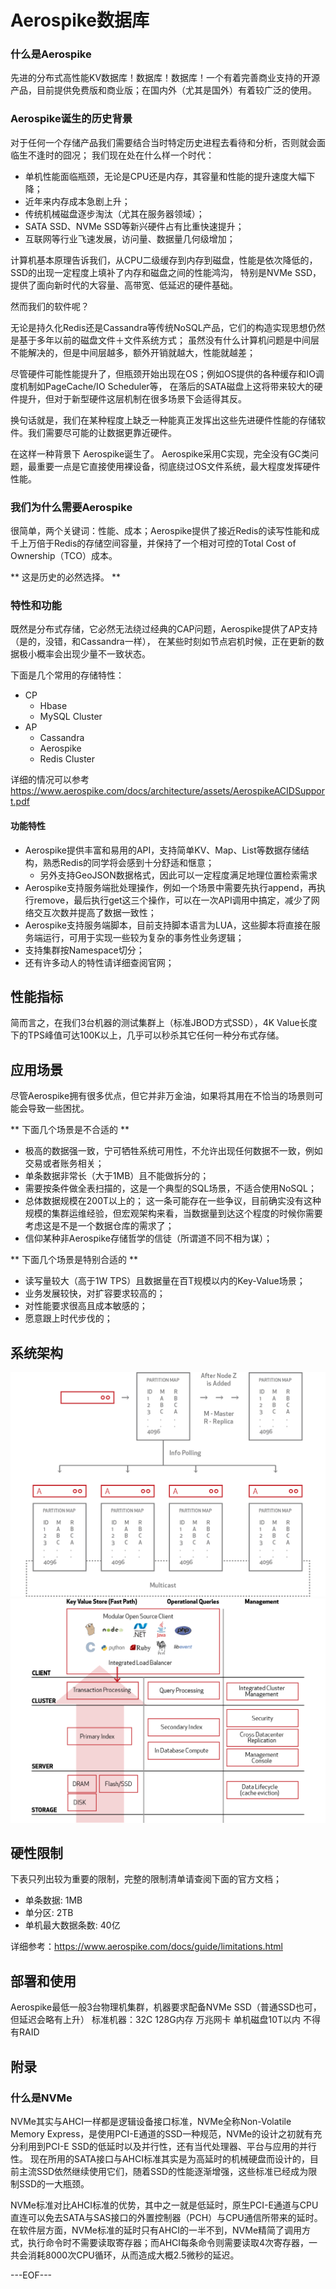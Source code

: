 Aerospike数据库
===

### 什么是Aerospike

先进的分布式高性能KV数据库！数据库！数据库！一个有着完善商业支持的开源产品，目前提供免费版和商业版；在国内外（尤其是国外）有着较广泛的使用。

### Aerospike诞生的历史背景

对于任何一个存储产品我们需要结合当时特定历史进程去看待和分析，否则就会面临生不逢时的囧况；
我们现在处在什么样一个时代：

* 单机性能面临瓶颈，无论是CPU还是内存，其容量和性能的提升速度大幅下降；
* 近年来内存成本急剧上升；
* 传统机械磁盘逐步淘汰（尤其在服务器领域）；
* SATA SSD、NVMe SSD等新兴硬件占有比重快速提升；
* 互联网等行业飞速发展，访问量、数据量几何级增加；

计算机基本原理告诉我们，从CPU二级缓存到内存到磁盘，性能是依次降低的，SSD的出现一定程度上填补了内存和磁盘之间的性能鸿沟，
特别是NVMe SSD，提供了面向新时代的大容量、高带宽、低延迟的硬件基础。

然而我们的软件呢？

无论是持久化Redis还是Cassandra等传统NoSQL产品，它们的构造实现思想仍然是基于多年以前的磁盘文件＋文件系统方式；
虽然没有什么计算机问题是中间层不能解决的，但是中间层越多，额外开销就越大，性能就越差；

尽管硬件可能性能提升了，但瓶颈开始出现在OS；例如OS提供的各种缓存和IO调度机制如PageCache/IO Scheduler等，
在落后的SATA磁盘上这将带来较大的硬件提升，但对于新型硬件这层机制在很多场景下会适得其反。
 
换句话就是，我们在某种程度上缺乏一种能真正发挥出这些先进硬件性能的存储软件。我们需要尽可能的让数据更靠近硬件。

在这样一种背景下 Aerospike诞生了。
Aerospike采用C实现，完全没有GC类问题，最重要一点是它直接使用裸设备，彻底绕过OS文件系统，最大程度发挥硬件性能。
 
### 我们为什么需要Aerospike
很简单，两个关键词：性能、成本；Aerospike提供了接近Redis的读写性能和成千上万倍于Redis的存储空间容量，并保持了一个相对可控的Total Cost of Ownership（TCO）成本。

** 这是历史的必然选择。 **

### 特性和功能

既然是分布式存储，它必然无法绕过经典的CAP问题，Aerospike提供了AP支持（是的，没错，和Cassandra一样），
在某些时刻如节点宕机时候，正在更新的数据极小概率会出现少量不一致状态。

下面是几个常用的存储特性：

* CP
	* Hbase
	* MySQL Cluster	
* AP
	* Cassandra
	* Aerospike
	* Redis Cluster

详细的情况可以参考 https://www.aerospike.com/docs/architecture/assets/AerospikeACIDSupport.pdf

#### 功能特性

* Aerospike提供丰富和易用的API，支持简单KV、Map、List等数据存储结构，熟悉Redis的同学将会感到十分舒适和惬意；
    * 另外支持GeoJSON数据格式，因此可以一定程度满足地理位置检索需求
* Aerospike支持服务端批处理操作，例如一个场景中需要先执行append，再执行remove，最后执行get这三个操作，可以在一次API调用中搞定，减少了网络交互次数并提高了数据一致性；
* Aerospike支持服务端脚本，目前支持脚本语言为LUA，这些脚本将直接在服务端运行，可用于实现一些较为复杂的事务性业务逻辑；
* 支持集群按Namespace切分；
* 还有许多动人的特性请详细查阅官网；

## 性能指标

简而言之，在我们3台机器的测试集群上（标准JBOD方式SSD），4K Value长度下的TPS峰值可达100K以上，几乎可以秒杀其它任何一种分布式存储。

## 应用场景

尽管Aerospike拥有很多优点，但它并非万金油，如果将其用在不恰当的场景则可能会导致一些困扰。

** 下面几个场景是不合适的 **

* 极高的数据强一致，宁可牺牲系统可用性，不允许出现任何数据不一致，例如交易或者账务相关；
* 单条数据非常长（大于1MB）且不能做拆分的；
* 需要按条件做全表扫描的，这是一个典型的SQL场景，不适合使用NoSQL；
* 总体数据规模在200T以上的；
	这一条可能存在一些争议，目前确实没有这种规模的集群运维经验，但宏观架构来看，当数据量到达这个程度的时候你需要考虑这是不是一个数据仓库的需求了；
* 信仰某种非Aerospike存储哲学的信徒（所谓道不同不相为谋）；

** 下面几个场景是特别合适的 **

* 读写量较大（高于1W TPS）且数据量在百T规模以内的Key-Value场景；
* 业务发展较快，对扩容要求较高的；
* 对性能要求很高且成本敏感的；
* 愿意跟上时代步伐的；
 
## 系统架构

![](/images/user/asp-1.png) 
![](/images/user/asp-2.png)
 

## 硬性限制

下表只列出较为重要的限制，完整的限制清单请查阅下面的官方文档；

* 单条数据: 1MB
* 单分区: 2TB
* 单机最大数据条数: 40亿 

详细参考：https://www.aerospike.com/docs/guide/limitations.html

## 部署和使用

Aerospike最低一般3台物理机集群，机器要求配备NVMe SSD（普通SSD也可，但延迟会略有上升）
标准机器：32C 128G内存  万兆网卡  单机磁盘10T以内  不得有RAID

## 附录

### 什么是NVMe

NVMe其实与AHCI一样都是逻辑设备接口标准，NVMe全称Non-Volatile Memory Express，是使用PCI-E通道的SSD一种规范，NVMe的设计之初就有充分利用到PCI-E SSD的低延时以及并行性，还有当代处理器、平台与应用的并行性。
现在所用的SATA接口与AHCI标准其实是为高延时的机械硬盘而设计的，目前主流SSD依然继续使用它们，随着SSD的性能逐渐增强，这些标准已经成为限制SSD的一大瓶颈。

NVMe标准对比AHCI标准的优势，其中之一就是低延时，原生PCI-E通道与CPU直连可以免去SATA与SAS接口的外置控制器（PCH）与CPU通信所带来的延时。
在软件层方面，NVMe标准的延时只有AHCI的一半不到，NVMe精简了调用方式，执行命令时不需要读取寄存器；而AHCI每条命令则需要读取4次寄存器，一共会消耗8000次CPU循环，从而造成大概2.5微秒的延迟。

---EOF---